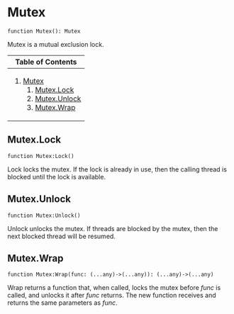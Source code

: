 # Mutex
[Mutex]: #user-content-mutex
```
function Mutex(): Mutex
```

Mutex is a mutual exclusion lock.

<table>
<thead><tr><th>Table of Contents</th></tr></thead>
<tbody><tr><td>

1. [Mutex][Mutex]
	1. [Mutex.Lock][Mutex.Lock]
	2. [Mutex.Unlock][Mutex.Unlock]
	3. [Mutex.Wrap][Mutex.Wrap]

</td></tr></tbody>
</table>

## Mutex.Lock
[Mutex.Lock]: #user-content-mutexlock
```
function Mutex:Lock()
```

Lock locks the mutex. If the lock is already in use, then the calling
thread is blocked until the lock is available.

## Mutex.Unlock
[Mutex.Unlock]: #user-content-mutexunlock
```
function Mutex:Unlock()
```

Unlock unlocks the mutex. If threads are blocked by the mutex, then the
next blocked thread will be resumed.

## Mutex.Wrap
[Mutex.Wrap]: #user-content-mutexwrap
```
function Mutex:Wrap(func: (...any)->(...any)): (...any)->(...any)
```

Wrap returns a function that, when called, locks the mutex before *func*
is called, and unlocks it after *func* returns. The new function receives and
returns the same parameters as *func*.


